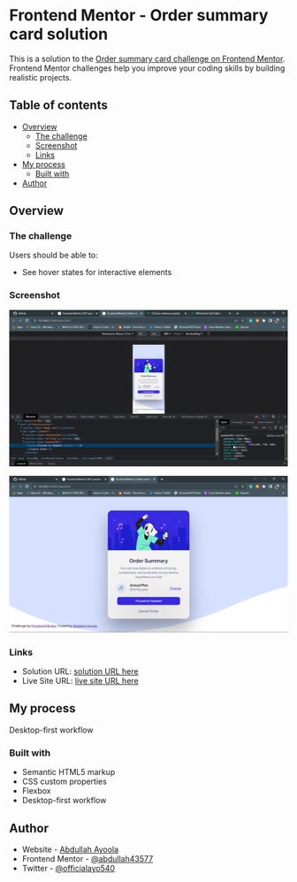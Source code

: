 # Frontend Mentor - Order summary card solution

This is a solution to the [Order summary card challenge on Frontend Mentor](https://www.frontendmentor.io/challenges/order-summary-component-QlPmajDUj). Frontend Mentor challenges help you improve your coding skills by building realistic projects.

## Table of contents

- [Overview](#overview)
  - [The challenge](#the-challenge)
  - [Screenshot](#screenshot)
  - [Links](#links)
- [My process](#my-process)
  - [Built with](#built-with)
- [Author](#author)

## Overview

### The challenge

Users should be able to:

- See hover states for interactive elements

### Screenshot

![Screenshot of mobile view experience](./design/Screenshot_10.png)

![Screenshot of desktop view experience](./design/Screenshot_11.png)

### Links

- Solution URL: [solution URL here](https://www.frontendmentor.io/solutions/order-summary-component-built-using-html-and-css-Au3f4XNMQ1)
- Live Site URL: [live site URL here](https://ordersummary-comp.netlify.app/)

## My process

Desktop-first workflow

### Built with

- Semantic HTML5 markup
- CSS custom properties
- Flexbox
- Desktop-first workflow

## Author

- Website - [Abdullah Ayoola](https://github.com/abdullah43577)
- Frontend Mentor - [@abdullah43577](https://www.frontendmentor.io/profile/abdullah43577)
- Twitter - [@officialayo540](https://twitter.com/officialayo540)
